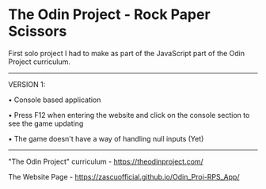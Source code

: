 # The Odin Project - Rock Paper Scissors

First solo project I had to make as part of the JavaScript part of the Odin Project curriculum.

-------------------------------------------------------------------------------------------------

VERSION 1:

  • Console based application
  
  • Press F12 when entering the website and click on the console section to see the game updating
  
  • The game doesn't have a way of handling null inputs (Yet)
  
-------------------------------------------------------------------------------------------------

"The Odin Project" curriculum - https://theodinproject.com/

The Website Page - https://zascuofficial.github.io/Odin_Proj-RPS_App/
